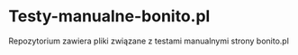 # Testy-manualne-bonito.pl
Repozytorium zawiera pliki związane z testami manualnymi strony bonito.pl
